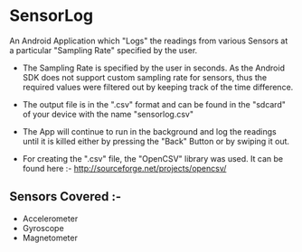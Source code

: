 # SensorLog
An Android Application which "Logs" the readings from various Sensors at a particular "Sampling Rate" specified by the user.

- The Sampling Rate is specified by the user in seconds. As the Android SDK does not support custom sampling rate for sensors, thus the required values were filtered out by keeping track of the time difference.

- The output file is in the ".csv" format and can be found in the "sdcard" of your device with the name "sensorlog.csv"

- The App will continue to run in the background and log the readings until it is killed either by pressing the "Back" Button or by swiping it out.

- For creating the ".csv" file, the "OpenCSV" library was used. It can be found here :-
http://sourceforge.net/projects/opencsv/

## Sensors Covered :-
- Accelerometer
- Gyroscope
- Magnetometer



